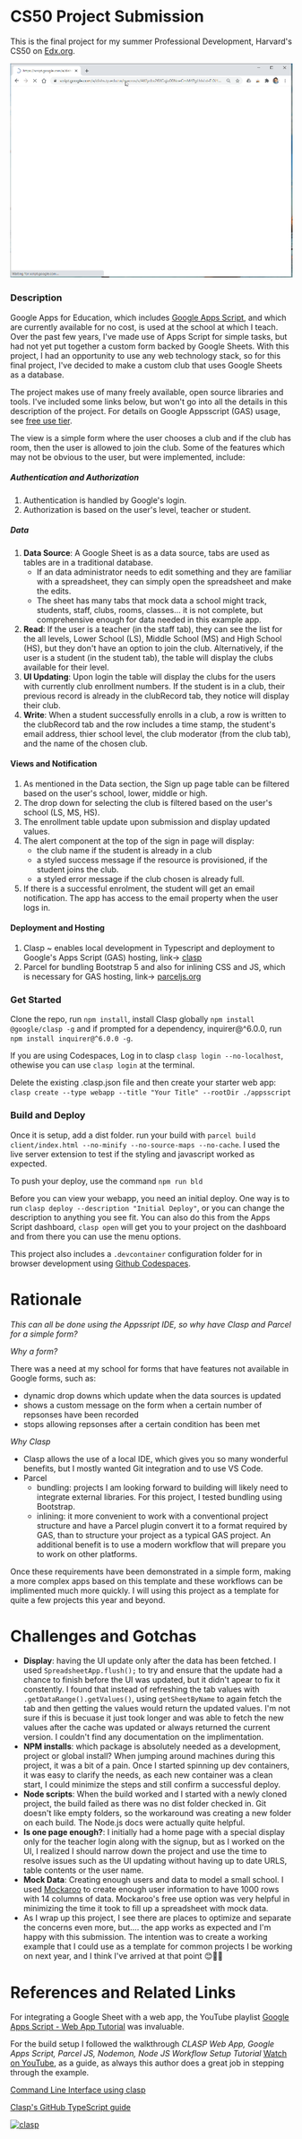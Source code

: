 # CS50 Project Submission

This is the final project for my summer Professional Development, Harvard's CS50 on [Edx.org](https://courses.edx.org/courses/course-v1:HarvardX+CS50+X/course/).

![Gif of Project](https://raw.githubusercontent.com/timsampson/cs50club/main/docs/cs50formDemo.gif)

### Description

Google Apps for Education, which includes [Google Apps Script](https://developers.google.com/apps-script), and which are currently available for no cost, is used at the school at which I teach. Over the past few years, I've made use of Apps Script for simple tasks, but had not yet put together a custom form backed by Google Sheets. With this project, I had an opportunity to use any web technology stack, so for this final project, I've decided to make a custom club that uses Google Sheets as a database.

The project makes use of many freely available, open source libraries and tools. I've included some links below, but won't go into all the details in this description of the project. For details on Google Appsscript (GAS) usage, see [free use tier](https://developers.google.com/apps-script/guides/services/quotas).

The view is a simple form where the user chooses a club and if the club has room, then the user is allowed to join the club. Some of the features which may not be obvious to the user, but were implemented, include:

##### Authentication and Authorization

1. Authentication is handled by Google's login.
2. Authorization is based on the user's level, teacher or student.

##### Data

1. **Data Source**: A Google Sheet is as a data source, tabs are used as tables are in a traditional database.  
   - If an data administrator needs to edit something and they are familiar with a spreadsheet, they can simply open the spreadsheet and make the edits.
   - The sheet has many tabs that mock data a school might track, students, staff, clubs, rooms, classes... it is not complete, but comprehensive enough for data needed in this example app.
2. **Read**: If the user is a teacher (in the staff tab), they can see the list for the all levels, Lower School (LS), Middle School (MS) and High School (HS), but they don't have an option to join the club. Alternatively, if the user is a student (in the student tab), the table will display the clubs available for their level.
3. **UI Updating**: Upon login the table will display the clubs for the users with currently club enrollment numbers. If the student is in a club, their previous record is already in the clubRecord tab, they notice will display their club. 
4. **Write**: When a student successfully enrolls in a club, a row is written to the clubRecord tab and the row includes a time stamp, the student's email address, thier school level, the club moderator (from the club tab), and the name of the chosen club.

#### Views and Notification

1. As mentioned in the Data section, the Sign up page table can be filtered based on the user's school, lower, middle or high.
2. The drop down for selecting the club is filtered based on the user's school (LS, MS, HS).
3. The enrollment table update upon submission and display updated values.
4. The alert component at the top of the sign in page will display:
   - the club name if the student is already in a club
   - a styled success message if the resource is provisioned, if the student joins the club.
   - a styled error message if the club chosen is already full.
5. If there is a successful enrolment, the student will get an email notification. The app has access to the email property when the user logs in.

#### Deployment and Hosting

1. Clasp ~ enables local development in Typescript and deployment to Google's Apps Script (GAS) hosting, link-> [clasp](https://github.com/google/clasp)
2. Parcel for bundling Bootstrap 5 and also for inlining CSS and JS, which is necessary for GAS hosting, link-> [parceljs.org](https://parceljs.org/)

### Get Started

Clone the repo, run `npm install`, install Clasp globally `npm install @google/clasp -g` and if prompted for a dependency, inquirer@^6.0.0, run `npm install inquirer@^6.0.0 -g`.

If you are using Codespaces, Log in to clasp `clasp login --no-localhost`, othewise you can use `clasp login` at the terminal.

Delete the existing .clasp.json file and then create your starter web app: `clasp create --type webapp --title "Your Title" --rootDir ./appsscript`

### Build and Deploy

Once it is setup, add a dist folder. run your build with `parcel build client/index.html --no-minify --no-source-maps --no-cache`. I used the live server extension to test if the styling and javascript worked as expected.

To push your deploy, use the command `npm run bld`

Before you can view your webapp, you need an initial deploy. One way is to run `clasp deploy --description "Initial Deploy"`, or you can change the description to anything you see fit. You can also do this from the Apps Script dashboard, `clasp open` will get you to your project on the dashboard and from there you can use the menu options.

This project also includes a `.devcontainer` configuration folder for in browser development using [Github Codespaces](https://docs.github.com/en/github/developing-online-with-codespaces).

# Rationale

_This can all be done using the Appssript IDE, so why have Clasp and Parcel for a simple form?_

_Why a form?_

There was a need at my school for forms that have features not available in Google forms, such as:

- dynamic drop downs which update when the data sources is updated
- shows a custom message on the form when a certain number of repsonses have been recorded
- stops allowing repsonses after a certain condition has been met

_Why Clasp_

- Clasp allows the use of a local IDE, which gives you so many wonderful benefits, but I mostly wanted Git integration and to use VS Code.
- Parcel
  - bundling: projects I am looking forward to building will likely need to integrate external libraries. For this project, I tested bundling using Bootstrap.
  - inlining: it more convenient to work with a conventional project structure and have a Parcel plugin convert it to a format required by GAS, than to structure your project as a typical GAS project. An additional benefit is to use a modern workflow that will prepare you to work on other platforms.

Once these requirements have been demonstrated in a simple form, making a more complex apps based on this template and these workflows can be implimented much more quickly. I will using this project as a template for quite a few projects this year and beyond.

# Challenges and Gotchas

- **Display**: having the UI update only after the data has been fetched.  I used `SpreadsheetApp.flush();` to try and ensure that the update had a chance to finish before the UI was updated, but it didn't apear to fix it constently. I found that instead of refreshing the tab values with `.getDataRange().getValues()`, using `getSheetByName` to again fetch the tab and then getting the values would return the updated values. I'm not sure if this is becuase it just took longer and was able to fetch the new values after the cache was updated or always returned the current version. I couldn't find any documentation on the implimentation.
- **NPM installs**: which package is absolutely needed as a development, project or global install? When jumping around machines during this project, it was a bit of a pain. Once I started spinning up dev containers, it was easy to clarify the needs, as each new container was a clean start, I could minimize the steps and still confirm a successful deploy.
- **Node scripts**: When the build worked and I started with a newly cloned project, the build failed as there was no dist folder checked in. Git doesn't like empty folders, so the workaround was creating a new folder on each build. The Node.js docs were actually quite helpful.
- **Is one page enough?**: I initially had a home page with a special display only for the teacher login along with the signup, but as I worked on the UI, I realized I should narrow down the project and use the time to resolve issues such as the UI updating without having up to date URLS, table contents or the user name.
- **Mock Data**: Creating enough users and data to model a small school. I used [Mockaroo](https://www.mockaroo.com/) to create enough user information to have 1000 rows with 14 columns of data. Mockaroo's free use option was very helpful in minimizing the time it took to fill up a spreadsheet with mock data.
- As I wrap up this project, I see there are places to optimize and separate the concerns even more, but.... the app works as expected and I'm happy with this submission.  The intention was to create a working example that I could use as a template for common projects I be working on next year, and I think I've arrived at that point 😊🎂🎉

# References and Related Links

For integrating a Google Sheet with a web app, the YouTube playlist [Google Apps Script - Web App Tutorial](https://www.youtube.com/watch?v=RRQvySxaCW0&list=PLv9Pf9aNgemt82hBENyneRyHnD-zORB3l) was invaluable.

For the build setup I followed the walkthrough _CLASP Web App, Google Apps Script, Parcel JS, Nodemon, Node JS Workflow Setup Tutorial_ [Watch on YouTube](https://www.youtube.com/watch?v=Nf9ExEkySjo), as a guide, as always this author does a great job in stepping through the example.

[Command Line Interface using clasp](https://developers.google.com/apps-script/guides/clasp)

[Clasp's GitHub TypeScript guide](https://github.com/google/clasp/blob/master/docs/typescript.md)

[![clasp](https://img.shields.io/badge/built%20with-clasp-4285f4.svg)](https://github.com/google/clasp)
